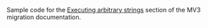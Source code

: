 Sample code for the [Executing arbitrary strings][section] section of the MV3 migration documentation.

[section]: https://developer.chrome.com/docs/extensions/mv3/intro/mv3-migration/#executing-arbitrary-strings
